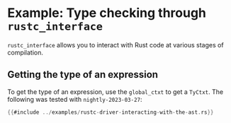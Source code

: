 # Example: Type checking through `rustc_interface`

`rustc_interface` allows you to interact with Rust code at various stages of compilation.

## Getting the type of an expression

To get the type of an expression, use the `global_ctxt` to get a `TyCtxt`.
The following was tested with <!-- date-check: mar 2023 --> `nightly-2023-03-27`:

```rust
{{#include ../examples/rustc-driver-interacting-with-the-ast.rs}}
```
